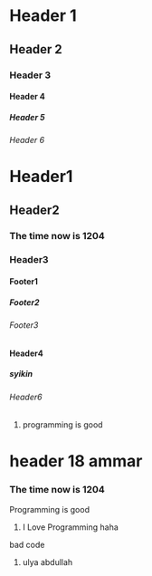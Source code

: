 # Header 1
## Header 2
### Header 3
#### Header 4
##### Header 5
###### Header 6
# Header1
## Header2
### The time now is 1204
### Header3
#### Footer1
##### Footer2
###### Footer3
#### Header4
##### syikin
###### Header6
1. programming is good
# header 18 ammar
### The time now is 1204
Programming is good

1.  I Love Programming
haha

bad code
1.  ulya abdullah

